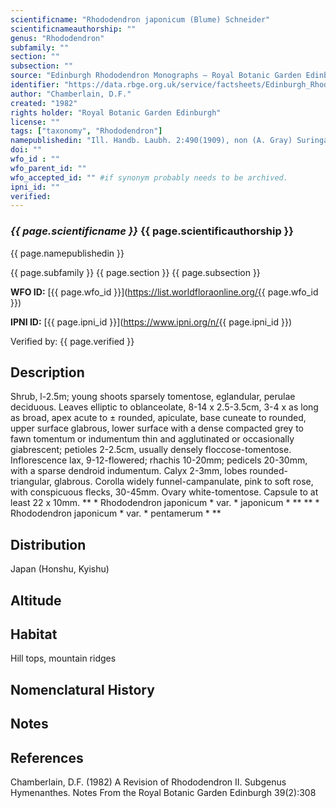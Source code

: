 ```yaml
---
scientificname: "Rhododendron japonicum (Blume) Schneider"
scientificnameauthorship: ""
genus: "Rhododendron"
subfamily: ""
section: ""
subsection: ""
source: "Edinburgh Rhododendron Monographs – Royal Botanic Garden Edinburgh"
identifier: "https://data.rbge.org.uk/service/factsheets/Edinburgh_Rhododendron_Monographs.xhtml"
author: "Chamberlain, D.F."
created: "1982"
rights holder: "Royal Botanic Garden Edinburgh"
license: ""
tags: ["taxonomy", "Rhododendron"]
namepublishedin: "Ill. Handb. Laubh. 2:490(1909), non (A. Gray) Suringar (1908)."
doi: ""
wfo_id : ""
wfo_parent_id: ""
wfo_accepted_id: "" #if synonym probably needs to be archived.                      
ipni_id: ""
verified:
---
```

### _{{ page.scientificname }}_ {{ page.scientificauthorship }}
 {{ page.namepublishedin }}

{{ page.subfamily }} {{ page.section }} {{ page.subsection }}

**WFO ID:** [{{ page.wfo_id }}](https://list.worldfloraonline.org/{{ page.wfo_id }})

**IPNI ID:** [{{ page.ipni_id }}](https://www.ipni.org/n/{{ page.ipni_id }})

Verified by: {{ page.verified }}



## Description
Shrub, l-2.5m; young shoots sparsely tomentose, eglandular, perulae deciduous. Leaves elliptic to oblanceolate, 8-14 x 2.5-3.5cm, 3-4 x as long as broad, apex acute to ± rounded, apiculate, base cuneate to rounded, upper surface glabrous, lower surface with a dense compacted grey to fawn tomentum or indumentum thin and agglutinated or occasionally giabrescent; petioles 2-2.5cm, usually densely floccose-tomentose. Inflorescence lax, 9-12-flowered; rhachis 10-20mm; pedicels 20-30mm, with a sparse dendroid indumentum. Calyx 2-3mm, lobes rounded-triangular, glabrous. Corolla widely funnel-campanulate, pink to soft rose, with conspicuous flecks, 30-45mm. Ovary white-tomentose. Capsule to at least 22 x 10mm. ** * Rhododendron japonicum * var. * japonicum * ** ** * Rhododendron japonicum * var. * pentamerum * **

## Distribution
Japan (Honshu, Kyishu)

## Altitude


## Habitat
Hill tops, mountain ridges

## Nomenclatural History

                       
## Notes


## References

Chamberlain, D.F. (1982) A Revision of Rhododendron II. Subgenus Hymenanthes. Notes From the Royal Botanic Garden Edinburgh 39(2):308
